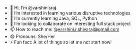 - 👋 Hi, I’m @varshinisraj
- 👀 I’m interested in learning various disruptive technologies
- 🌱 I’m currently learning Java, SQL, Python
- 💞️ I’m looking to collaborate on interesting full stack project
- 📫 How to reach me: @varshini.r.shivaraj@gmail.com
- 😄 Pronouns: She/Her
- ⚡ Fun fact: A lot of things so let me not start now!

<!---
varshinisraj/varshinisraj is a ✨ special ✨ repository because its `README.md` (this file) appears on your GitHub profile.
You can click the Preview link to take a look at your changes.
--->
